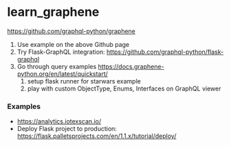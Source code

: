 # learn_graphene

https://github.com/graphql-python/graphene

1. Use example on the above Github page
2. Try Flask-GraphQL integration: https://github.com/graphql-python/flask-graphql
3. Go through query examples https://docs.graphene-python.org/en/latest/quickstart/
    1. setup flask runner for starwars example
    2. play with custom ObjectType, Enums, Interfaces on GraphQL viewer

### Examples
* https://analytics.iotexscan.io/
* Deploy Flask project to production: https://flask.palletsprojects.com/en/1.1.x/tutorial/deploy/